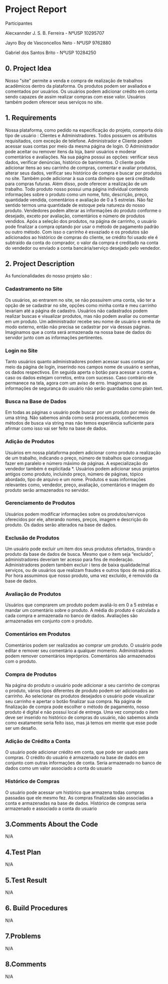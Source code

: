# Project Report
Participantes

Alecxannder J. S. B. Ferreira - NºUSP 10295707

Jayro Boy de Vasconcellos Neto - NºUSP 9762880

Gabriel dos Santos Brito - NºUSP 10284250

## 0. Project Idea
  Nosso "site" permite a venda e compra de realização de trabalhos acadêmicos dentro
da plataforma. Os produtos podem ser avaliados e comentados por usuários. Os usuários
podem adicionar crédito em conta sendo capazes de assim realizar compras com esse
valor. Usuários também podem oferecer seus serviços no site.
## 1. Requirements
      
  Nossa plataforma, como pedido na especificação do projeto, comporta dois tipo de 
usuário : Clientes e Administradores. Todos possuem os atributos requisitados, com exceção
de telefone. Administrador e Cliente podem acessar suas contas por meio da mesma
página de login.
  O Administrador pode aceitar ou remover itens da loja, banir usuários e moderar
comentários e avaliações. Na sua página possui as opções: verificar seus dados, verificar
denúncias, histórico de banimentos.
  O cliente pode adicionar itens ao seu carrinho de compras, comentar e avaliar
produtos, alterar seus dados, verificar seu histórico de compra e buscar por produtos no
site. Também pode adicionar à sua conta dinheiro que será creditado para compras futuras.
 Além disso, pode oferecer a realização de um trabalho.
 Todo produto nosso possui uma página individual contendo informações sobre o
produto como um nome, foto, descrição, preço, quantidade vendida, comentários e
avaliação de 0 a 5 estrelas. Não faz sentido termos uma quantidade de estoque pela
natureza do nosso produto. Vendedores podem alterar as informações do produto conforme
o desejado, exceto por avaliação, comentários e número de produtos vendidos.
 Após a seleção dos produtos, na página de carrinho, o usuário pode finalizar a
compra optando por usar o método de pagamento padrão ou outro método. Com isso o
carrinho é esvaziado e os produtos são adicionados ao histórico de compras do cliente, se
crédito foi usado ele é subtraído da conta do comprador, o valor da compra é creditado na
conta do vendedor ou enviado a conta bancária/serviço desejado pelo vendedor.

## 2. Project Description
    
As funcionalidades do nosso projeto são :

### Cadastramento no Site
  Os usuários, ao entrarem no site, se não possuírem uma conta, vão ter a opção de
se cadastrar no site, opções como minha conta e meu carrinho levariam até a página de
cadastro. Usuários não cadastrados podem realizar buscas e visualizar produtos, mas não
podem avaliar ou comentar em um produto.
  Um administrador recebe seu nome de usuário e senha de modo externo, então
não precisa se cadastrar por via dessas páginas.
  Imaginamos que a conta será armazenada na nossa base de dados do servidor
junto com as informações pertinentes.
  
### Login no Site
  Tanto usuários quanto administradores podem acessar suas contas por meio da
página de login, inserindo nos campos nome de usuário e senhas, os dados respectivos.
Em seguida aperta o botão para acessar a conta e, caso os dados estejam corretos, entra
com sucesso. Caso contrário ele permanece na tela, agora com um aviso de erro.
  Imaginamos que as informações de segurança do usuário não serão guardadas
como plain text.

### Busca na Base de Dados
Em todas as páginas o usuário pode buscar por um produto por meio de uma string.
Não sabemos ainda como será processada, conhecemos métodos de busca via string mas
não temos experiência suficiente para afirmar como isso vai ser feito na base de dados.
  
### Adição de Produtos
  Usuários em nossa plataforma podem adicionar como produto a realização de um
trabalho, indicando o preço, número de trabalhos que consegue fazer em paralelo e número
máximo de páginas. A especialização do vendedor também é explicitada *.
  Usuários podem adicionar seus projetos antigos como produto, incluindo preço,
número de páginas, tópico abordado, tipo de arquivo e um nome.
Produtos e suas informações relevantes como, vendedor, preço, avaliação,
comentários e imagem do produto serão armazenados no servidor.

### Gerenciamento de Produtos
  Usuários podem modificar informações sobre os produtos/serviços oferecidos por
ele, alterando nomes, preços, imagem e descrição do produto.
Os dados serão alterados na base de dados.

### Exclusão de Produtos
  Um usuário pode excluir um item dos seus produtos ofertados, tirando o produto da
base de dados de busca. Mesmo que o item seja “excluido”, administradores deveriam ter
acesso para fins de moderação.
Administradores podem também excluir i tens de baixa qualidade/mal serviços, ou de
usuários que realizam fraudes e outros tipos de má prática.
Por hora assumimos que nosso produto, uma vez excluído, é removido da base de
dados.

### Avaliação de Produtos
  Usuários que comprarem um produto podem avaliá-lo em 0 a 5 estrelas e mandar
um comentário sobre o produto. A média do produto é calculada a cada compra e
armazenada no banco de dados.
  Avaliações são armazenadas em conjunto com o produto.

### Comentários em Produtos
  Comentários podem ser realizados ao comprar um produto. O usuário pode editar e
remover seu comentário a qualquer momento. Administradores podem remover
comentários impróprios.
  Comentários são armazenados com o produto.

### Compra de Produtos
  Na página do produto o usuário pode adicionar a seu carrinho de compras o
produto, vários tipos diferentes de produto podem ser adicionados ao carrinho. Ao
selecionar os produtos desejados o usuário pode visualizar seu carrinho e apertar o botão
finalizar sua compra. Na página de finalização de compra pode escolher o método de
pagamento, nosso produto é digital e não possui local de entrega.
  Uma vez comprado o item deve ser inserido no histórico de compras do usuário, não
sabemos ainda como exatamente seria feito isso, mas já temos em mente que esse pode
ser um desafio.

### Adição de Crédito a Conta
  O usuário pode adicionar crédito em conta, que pode ser usado para compras. O
crédito do usuário é armazenado na base de dados em conjunto com outras informações de
conta.
  Seria armazenado no banco de dados como um valor associado a conta do usuario

### Histórico de Compras
  O usuário pode acessar um histórico que armazena todas compras passadas que
ele mesmo fez. As compras finalizadas são associadas a conta e armazenadas na base de
dados.
  Histórico de compras seria armazenado e associado a conta do usuario

## 3.Comments About the Code
N/A

## 4.Test Plan
N/A

## 5.Test Result
N/A

## 6. Build Procedures
N/A

## 7.Problems
N/A

## 8.Comments
N/A
